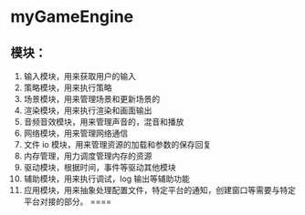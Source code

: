 # myGameEngine

## 模块：

1. 输入模块，用来获取用户的输入
2. 策略模块，用来执行策略
3. 场景模块，用来管理场景和更新场景的
4. 渲染模块，用来执行渲染和画面输出
5. 音频音效模块，用来管理声音的，混音和播放
6. 网络模块，用来管理网络通信
7. 文件 io 模块，用来管理资源的加载和参数的保存回复
8. 内存管理，用力调度管理内存的资源
9. 驱动模块，根据时间，事件等驱动其他模块
10. 辅助模块，用来执行调试，log 输出等辅助功能
11. 应用模块，用来抽象处理配置文件，特定平台的通知，创建窗口等需要与特定平台对接的部分。
====
